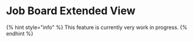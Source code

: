 # Job Board Extended View

{% hint style="info" %}
This feature is currently very work in progress.
{% endhint %}
